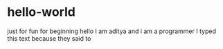 # hello-world
just for fun for beginning
hello 
      I am aditya and i am a programmer  I typed this text because they said to 
